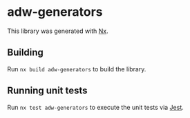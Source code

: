 # adw-generators

This library was generated with [Nx](https://nx.dev).

## Building

Run `nx build adw-generators` to build the library.

## Running unit tests

Run `nx test adw-generators` to execute the unit tests via [Jest](https://jestjs.io).
